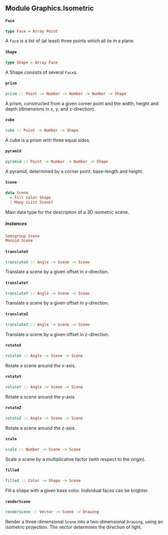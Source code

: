 ## Module Graphics.Isometric

#### `Face`

``` purescript
type Face = Array Point
```

A `Face` is a list of (at least) three points which all lie in a plane.

#### `Shape`

``` purescript
type Shape = Array Face
```

A Shape consists of several `Face`s.

#### `prism`

``` purescript
prism :: Point -> Number -> Number -> Number -> Shape
```

A prism, constructed from a given corner point and the width, height and
depth (dimensions in x, y, and z-direction).

#### `cube`

``` purescript
cube :: Point -> Number -> Shape
```

A cube is a prism with three equal sides.

#### `pyramid`

``` purescript
pyramid :: Point -> Number -> Number -> Shape
```

A pyramid, determined by a corner point, base-length and height.

#### `Scene`

``` purescript
data Scene
  = Fill Color Shape
  | Many (List Scene)
```

Main data type for the description of a 3D isometric scene.

##### Instances
``` purescript
Semigroup Scene
Monoid Scene
```

#### `translateX`

``` purescript
translateX :: Angle -> Scene -> Scene
```

Translate a scene by a given offset in x-direction.

#### `translateY`

``` purescript
translateY :: Angle -> Scene -> Scene
```

Translate a scene by a given offset in y-direction.

#### `translateZ`

``` purescript
translateZ :: Angle -> Scene -> Scene
```

Translate a scene by a given offset in z-direction.

#### `rotateX`

``` purescript
rotateX :: Angle -> Scene -> Scene
```

Rotate a scene around the x-axis.

#### `rotateY`

``` purescript
rotateY :: Angle -> Scene -> Scene
```

Rotate a scene around the y-axis.

#### `rotateZ`

``` purescript
rotateZ :: Angle -> Scene -> Scene
```

Rotate a scene around the z-axis.

#### `scale`

``` purescript
scale :: Number -> Scene -> Scene
```

Scale a scene by a multiplicative factor (with respect to the origin).

#### `filled`

``` purescript
filled :: Color -> Shape -> Scene
```

Fill a shape with a given base color. Individual faces can be brighter.

#### `renderScene`

``` purescript
renderScene :: Vector -> Scene -> Drawing
```

Render a three-dimensional `Scene` into a two-dimensional `Drawing`, using
an isometric projection. The vector determines the direction of light.



